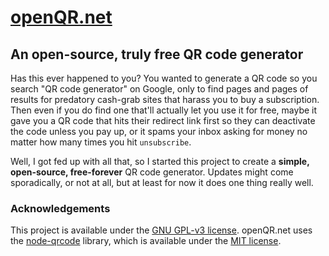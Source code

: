 # [openQR.net](https://openQR.net)

## An open-source, truly free QR code generator

Has this ever happened to you? You wanted to generate a QR code so you search "QR code generator" on Google, only to find pages and pages of results for predatory cash-grab sites that harass you to buy a subscription. Then even if you do find one that'll actually let you use it for free, maybe it gave you a QR code that hits their redirect link first so they can deactivate the code unless you pay up, or it spams your inbox asking for money no matter how many times you hit `unsubscribe`.

Well, I got fed up with all that, so I started this project to create a **simple, open-source, free-forever** QR code generator. Updates might come sporadically, or not at all, but at least for now it does one thing really well.

### Acknowledgements

This project is available under the [GNU GPL-v3 license](https://www.tldrlegal.com/license/gnu-general-public-license-v3-gpl-3).
openQR.net uses the [node-qrcode](https://github.com/soldair/node-qrcode) library, which is available under the [MIT license](https://www.tldrlegal.com/license/mit-license).
